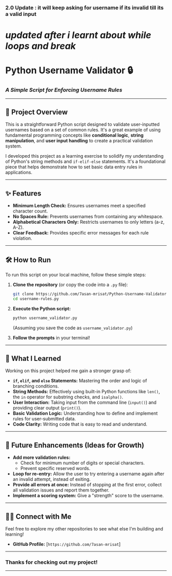 ### **2.0 Update : it will keep asking for username if its invalid till its a valid input**
# *updated after i learnt about while loops and break*

# Python Username Validator 🔒

### *A Simple Script for Enforcing Username Rules*

---

## 🚀 Project Overview

This is a straightforward Python script designed to validate user-inputted usernames based on a set of common rules. It's a great example of using fundamental programming concepts like **conditional logic**, **string manipulation**, and **user input handling** to create a practical validation system.

I developed this project as a learning exercise to solidify my understanding of Python's string methods and `if-elif-else` statements. It's a foundational piece that helps demonstrate how to set basic data entry rules in applications.

---

## ✨ Features

* **Minimum Length Check:** Ensures usernames meet a specified character count.
* **No Spaces Rule:** Prevents usernames from containing any whitespace.
* **Alphabetical Characters Only:** Restricts usernames to only letters (a-z, A-Z).
* **Clear Feedback:** Provides specific error messages for each rule violation.

---

## 🛠️ How to Run

To run this script on your local machine, follow these simple steps:

1.  **Clone the repository** (or copy the code into a `.py` file):
    ```bash
    git clone https://github.com/7asan-mrisat/Python-Username-Validator
    cd username-rules.py
    ```

2.  **Execute the Python script:**
    ```bash
    python username_validator.py
    ```
    (Assuming you save the code as `username_validator.py`)

3.  **Follow the prompts** in your terminal!

---

## 🧠 What I Learned

Working on this project helped me gain a stronger grasp of:

* **`if`, `elif`, and `else` Statements:** Mastering the order and logic of branching conditions.
* **String Methods:** Effectively using built-in Python functions like `len()`, the `in` operator for substring checks, and `isalpha()`.
* **User Interaction:** Taking input from the command line (`input()`) and providing clear output (`print()`).
* **Basic Validation Logic:** Understanding how to define and implement rules for user-submitted data.
* **Code Clarity:** Writing code that is easy to read and understand.

---

## 🔮 Future Enhancements (Ideas for Growth)

* **Add more validation rules:**
    * Check for minimum number of digits or special characters.
    * Prevent specific reserved words.
* **Loop for re-entry:** Allow the user to try entering a username again after an invalid attempt, instead of exiting.
* **Provide all errors at once:** Instead of stopping at the first error, collect all validation issues and report them together.
* **Implement a scoring system:** Give a "strength" score to the username.

---

## 🧑‍💻 Connect with Me

Feel free to explore my other repositories to see what else I'm building and learning!

* **GitHub Profile:** [`https://github.com/7asan-mrisat`]

---

### Thanks for checking out my project!

---
